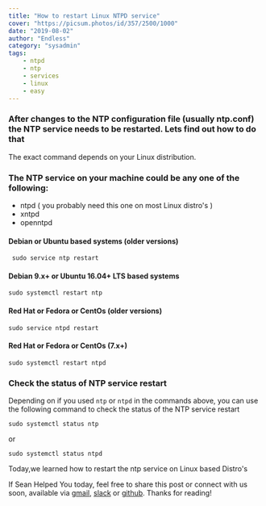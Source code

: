 ```yaml
---
title: "How to restart Linux NTPD service"
cover: "https://picsum.photos/id/357/2500/1000"
date: "2019-08-02"
author: "Endless"
category: "sysadmin"
tags:
    - ntpd
    - ntp
    - services
    - linux
    - easy
---
```



### After changes to the NTP configuration file (usually ntp.conf) the NTP service needs to be restarted. Lets find out how to do that
The exact command depends on your Linux distribution.


### The NTP service on your machine could be any one of the following:

- ntpd ( you probably need this one on most Linux distro's )
- xntpd
- openntpd

#### Debian or Ubuntu based systems (older versions)

```
 sudo service ntp restart
```

#### Debian 9.x+ or Ubuntu 16.04+ LTS based systems
```
sudo systemctl restart ntp
```

#### Red Hat or Fedora or CentOs (older versions)
```
sudo service ntpd restart
```

#### Red Hat or Fedora or CentOs (7.x+)
```
sudo systemctl restart ntpd
```

### Check the status of NTP service restart

Depending on if you used ``ntp`` or ``ntpd`` in the commands above, you can use the following command to check the status of the NTP service restart
```
sudo systemctl status ntp
```
or
```
sudo systemctl status ntpd
```

Today,we learned how to restart the ntp service on Linux based Distro's

If Sean Helped You today, feel free to share this post or connect with us soon, available via [gmail](mailto:seanwillhelpyou@gmail.com), [slack](https://app.slack.com/client/TLMMVFQ1X/CLVTNC1MM) or [github](https://github.com/RH-sdavey/sean-will-help-you).
Thanks for reading!

